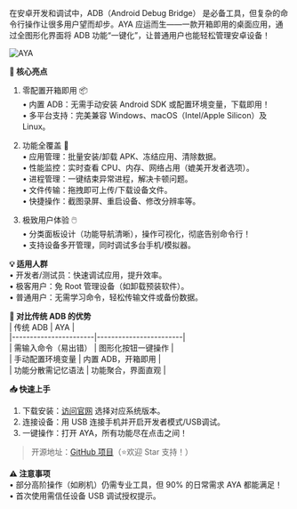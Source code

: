 在安卓开发和调试中，ADB（Android Debug Bridge） 是必备工具，但复杂的命令行操作让很多用户望而却步。AYA 应运而生——一款开箱即用的桌面应用，通过全图形化界面将 ADB 功能“一键化”，让普通用户也能轻松管理安卓设备！  

![AYA](https://github.com/user-attachments/assets/71876818-6b9a-49f5-bbaa-fb2514b19fd2)

**🌟 核心亮点**  
1. 零配置开箱即用 📦  
   • 内置 ADB：无需手动安装 Android SDK 或配置环境变量，下载即用！  
   • 多平台支持：完美兼容 Windows、macOS（Intel/Apple Silicon）及 Linux。  


2. 功能全覆盖 🔧  
   • 应用管理：批量安装/卸载 APK、冻结应用、清除数据。  
   • 性能监控：实时查看 CPU、内存、网络占用（媲美开发者选项）。  
   • 进程管理：一键结束异常进程，解决卡顿问题。  
   • 文件传输：拖拽即可上传/下载设备文件。  
   • 快捷操作：截图录屏、重启设备、修改分辨率等。  


3. 极致用户体验 🖱️  
   • 分类面板设计（功能导航清晰），操作可视化，彻底告别命令行！  
   • 支持设备多开管理，同时调试多台手机/模拟器。  



**💡 适用人群**  
• 开发者/测试员：快速调试应用，提升效率。  
• 极客用户：免 Root 管理设备（如卸载预装软件）。  
• 普通用户：无需学习命令，轻松传输文件或备份数据。  



**🚀 对比传统 ADB 的优势**  
| 传统 ADB          | AYA                |  
|-----------------------|------------------------|  
| 需输入命令（易出错）   | 图形化按钮一键操作     |  
| 手动配置环境变量       | 内置 ADB，开箱即用     |  
| 功能分散需记忆语法     | 功能聚合，界面直观     |  



**📥 快速上手**  
1. 下载安装：[访问官网](https://aya.liriliri.io/zh/ "访问官网") 选择对应系统版本。  
2. 连接设备：用 USB 连接手机并开启开发者模式/USB调试。  
3. 一键操作：打开 AYA，所有功能尽在点击之间！  

> 开源地址：[GitHub 项目](https://github.com/liriliri/aya "GitHub 项目")（⭐️欢迎 Star 支持！）  



**⚠️ 注意事项**  
• 部分高阶操作（如刷机）仍需专业工具，但 90% 的日常需求 AYA 都能满足！  
• 首次使用需信任设备 USB 调试授权提示。  
